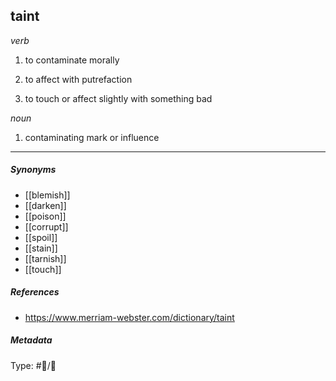## taint # 

_verb_

1. to contaminate morally

2. to affect with putrefaction

3. to touch or affect slightly with something bad

_noun_

1.  contaminating mark or influence

___

##### Synonyms

-   [[blemish]]
-   [[darken]]
-   [[poison]]
-   [[corrupt]]
-   [[spoil]]
-   [[stain]]
-   [[tarnish]]
-   [[touch]]

##### References 

- https://www.merriam-webster.com/dictionary/taint

##### Metadata

Type: #💬/💬 
